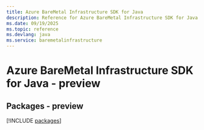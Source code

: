 ```yaml
---
title: Azure BareMetal Infrastructure SDK for Java
description: Reference for Azure BareMetal Infrastructure SDK for Java
ms.date: 09/19/2025
ms.topic: reference
ms.devlang: java
ms.service: baremetalinfrastructure
---
```

# Azure BareMetal Infrastructure SDK for Java - preview
## Packages - preview
[!INCLUDE [packages](baremetal-infrastructure-index.md)]